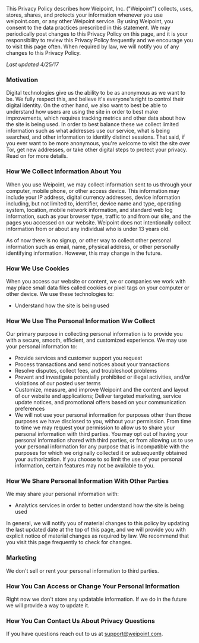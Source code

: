 This Privacy Policy describes how Weipoint, Inc. ("Weipoint") collects, uses, stores, shares, and protects your information whenever you use weipoint.com, or any other Weipoint service. By using Weipoint, you consent to the data practices prescribed in this statement. We may periodically post changes to this Privacy Policy on this page, and it is your responsibility to review this Privacy Policy frequently and we encourage you to visit this page often. When required by law, we will notify you of any changes to this Privacy Policy.

*Last updated 4/25/17*

### Motivation
Digital technologies give us the ability to be as anonymous as we want to be. We fully respect this, and believe it's everyone's right to control their digital identity. On the other hand, we also want to best be able to understand how users are using the site in order to best make improvements, which requires tracking metrics and other data about how the site is being used. In order to best balance these we collect limited information such as what addresses use our service, what is being searched, and other information to identify distinct sessions. That said, if you ever want to be more anonymous, you're welcome to visit the site over Tor, get new addresses, or take other digital steps to protect your privacy. Read on for more details.

### How We Collect Information About You
When you use Weipoint, we may collect information sent to us through your computer, mobile phone, or other access device. This information may include your IP address, digital currency addresses, device information including, but not limited to, identifier, device name and type, operating system, location, mobile network information, and standard web log information, such as your browser type, traffic to and from our site, and the pages you accessed on our website. Weipoint does not intentionally collect information from or about any individual who is under 13 years old.

As of now there is no signup, or other way to collect other personal information such as email, name, physical address, or other personally identifying information. However, this may change in the future.

### How We Use Cookies

When you access our website or content, we or companies we work with may place small data files called cookies or pixel tags on your computer or other device. We use these technologies to:

* Understand how the site is being used

### How We Use The Personal Information Ww Collect

Our primary purpose in collecting personal information is to provide you with a secure, smooth, efficient, and customized experience. We may use your personal information to:

* Provide services and customer support you request
* Process transactions and send notices about your transactions
* Resolve disputes, collect fees, and troubleshoot problems
* Prevent and investigate potentially prohibited or illegal activities, and/or violations of our posted user terms
* Customize, measure, and improve Weipoint and the content and layout of our website and applications;
Deliver targeted marketing, service update notices, and promotional offers based on your communication preferences
* We will not use your personal information for purposes other than those purposes we have disclosed to you, without your permission. From time to time we may request your permission to allow us to share your personal information with third parties. You may opt out of having your personal information shared with third parties, or from allowing us to use your personal information for any purpose that is incompatible with the purposes for which we originally collected it or subsequently obtained your authorization. If you choose to so limit the use of your personal information, certain features may not be available to you.

### How We Share Personal Information With Other Parties

We may share your personal information with:

* Analytics services in order to better understand how the site is being used

In general, we will notify you of material changes to this policy by updating the last updated date at the top of this page, and we will provide you with explicit notice of material changes as required by law. We recommend that you visit this page frequently to check for changes.

### Marketing

We don't sell or rent your personal information to third parties.

### How You Can Access or Change Your Personal Information

Right now we don't store any updatable information. If we do in the future we will provide a way to update it.

### How You Can Contact Us About Privacy Questions

If you have questions reach out to us at support@weipoint.com.
